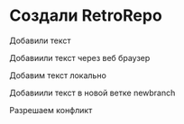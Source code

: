 ﻿# Создали RetroRepo

Добавили текст

Добавиили текст через веб браузер

Добавим текст локально

Добавиили текст в новой ветке newbranch

Разрешаем конфликт
